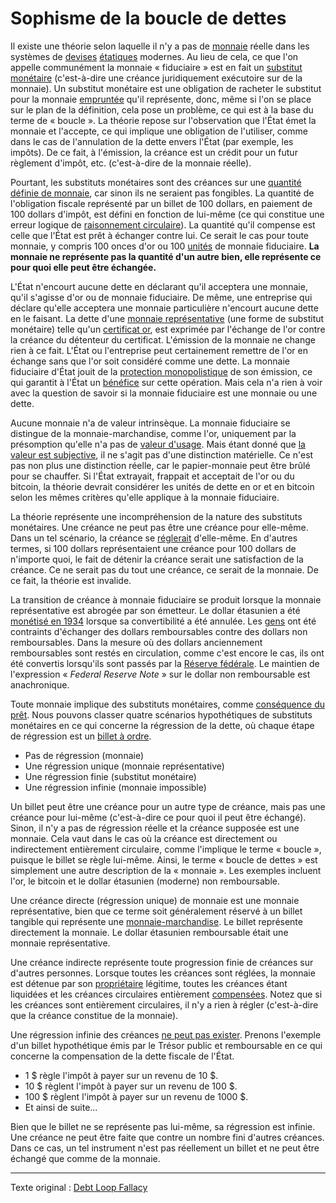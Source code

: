 Sophisme de la boucle de dettes
===============================

Il existe une théorie selon laquelle il n'y a pas de [monnaie](ch005-money-taxonomy.md) réelle dans les systèmes de [devises](https://fr.wikipedia.org/wiki/Devise_(monnaie)) [étatiques](ch101-glossary.md#état) modernes. Au lieu de cela, ce que l'on appelle communément la monnaie « fiduciaire » est en fait un [substitut monétaire](https://wiki.mises.org/wiki/Money_substitutes) (c'est-à-dire une créance juridiquement exécutoire sur de la monnaie). Un substitut monétaire est une obligation de racheter le substitut pour la monnaie [empruntée](ch101-glossary.md#emprunter) qu'il représente, donc, même si l'on se place sur le plan de la définition, cela pose un problème, ce qui est à la base du terme de « boucle ». La théorie repose sur l'observation que l'État émet la monnaie et l'accepte, ce qui implique une obligation de l'utiliser, comme dans le cas de l'annulation de la dette envers l'État (par exemple, les impôts). De ce fait, à l'émission, la créance est un crédit pour un futur règlement d'impôt, etc. (c'est-à-dire de la monnaie réelle).

Pourtant, les substituts monétaires sont des créances sur une [quantité définie de monnaie](https://wiki.mises.org/wiki/Money_substitutes#Nature), car sinon ils ne seraient pas fongibles. La quantité de l'obligation fiscale représenté par un billet de 100 dollars, en paiement de 100 dollars d'impôt, est défini en fonction de lui-même (ce qui constitue une erreur logique de [raisonnement circulaire](https://fr.wikipedia.org/wiki/Raisonnement_circulaire)). La quantité qu'il compense est celle que l'État est prêt à échanger contre lui. Ce serait le cas pour toute monnaie, y compris 100 onces d'or ou 100 [unités](ch101-glossary.md#unité) de monnaie fiduciaire. **La monnaie ne représente pas la quantité d'un autre bien, elle représente ce pour quoi elle peut être échangée.**

L'État n'encourt aucune dette en déclarant qu'il acceptera une monnaie, qu'il s'agisse d'or ou de monnaie fiduciaire. De même, une entreprise qui déclare qu'elle acceptera une monnaie particulière n'encourt aucune dette en le faisant. La dette d'une [monnaie représentative](https://en.wikipedia.org/wiki/Representative_money) (une forme de substitut monétaire) telle qu'un [certificat or](https://fr.wikipedia.org/wiki/Gold_certificate), est exprimée par l'échange de l'or contre la créance du détenteur du certificat. L'émission de la monnaie ne change rien à ce fait. L'État ou l'entreprise peut certainement remettre de l'or en échange sans que l'or soit considéré comme une dette. La monnaie fiduciaire d'État jouit de la [protection monopolistique](https://fr.wikipedia.org/wiki/Faux-monnayage) de son émission, ce qui garantit à l'État un [bénéfice](https://fr.wikipedia.org/wiki/Seigneuriage) sur cette opération. Mais cela n'a rien à voir avec la question de savoir si la monnaie fiduciaire est une monnaie ou une dette.

Aucune monnaie n'a de valeur intrinsèque. La monnaie fiduciaire se distingue de la monnaie-marchandise, comme l'or, uniquement par la présomption qu'elle n'a pas de [valeur d'usage](https://fr.wikipedia.org/wiki/Valeur_d%27usage). Mais étant donné que [la valeur est subjective](https://fr.wikipedia.org/wiki/Conception_subjective_de_la_valeur), il ne s'agit pas d'une distinction matérielle. Ce n'est pas non plus une distinction réelle, car le papier-monnaie peut être brûlé pour se chauffer. Si l'État extrayait, frappait et acceptait de l'or ou du bitcoin, la théorie devrait considérer les unités de dette en or et en bitcoin selon les mêmes critères qu'elle applique à la monnaie fiduciaire.

La théorie représente une incompréhension de la nature des substituts monétaires. Une créance ne peut pas être une créance pour elle-même. Dans un tel scénario, la créance se [réglerait](https://fr.wikipedia.org/wiki/%C3%89change,_compensation_et_r%C3%A8glement) d'elle-même. En d'autres termes, si 100 dollars représentaient une créance pour 100 dollars de n'importe quoi, le fait de détenir la créance serait une satisfaction de la créance. Ce ne serait pas du tout une créance, ce serait de la monnaie. De ce fait, la théorie est invalide.

La transition de créance à monnaie fiduciaire se produit lorsque la monnaie représentative est abrogée par son émetteur. Le dollar étasunien a été [monétisé en 1934](https://fr.wikipedia.org/wiki/Gold_Reserve_Act) lorsque sa convertibilité a été annulée. Les [gens](ch101-glossary.md#personne) ont été contraints d'échanger des dollars remboursables contre des dollars non remboursables. Dans la mesure où des dollars anciennement remboursables sont restés en circulation, comme c'est encore le cas, ils ont été convertis lorsqu'ils sont passés par la [Réserve fédérale](https://fr.wikipedia.org/wiki/R%C3%A9serve_f%C3%A9d%C3%A9rale_des_%C3%89tats-Unis). Le maintien de l'expression « *Federal Reserve Note* » sur le dollar non remboursable est anachronique.

Toute monnaie implique des substituts monétaires, comme [conséquence du prêt](ch046-credit-expansion-fallacy.md). Nous pouvons classer quatre scénarios hypothétiques de substituts monétaires en ce qui concerne la régression de la dette, où chaque étape de régression est un [billet à ordre](https://fr.wikipedia.org/wiki/Effet_de_commerce#Billet_%C3%A0_ordre).

* Pas de régression (monnaie)
* Une régression unique (monnaie représentative)
* Une régression finie (substitut monétaire)
* Une régression infinie (monnaie impossible)

Un billet peut être une créance pour un autre type de créance, mais pas une créance pour lui-même (c'est-à-dire ce pour quoi il peut être échangé). Sinon, il n'y a pas de régression réelle et la créance supposée est une monnaie. Cela vaut dans le cas où la créance est directement ou indirectement entièrement circulaire, comme l'implique le terme « boucle », puisque le billet se règle lui-même. Ainsi, le terme « boucle de dettes » est simplement une autre description de la « monnaie ». Les exemples incluent l'or, le bitcoin et le dollar étasunien (moderne) non remboursable.

Une créance directe (régression unique) de monnaie est une monnaie représentative, bien que ce terme soit généralement réservé à un billet tangible qui représente une [monnaie-marchandise](https://www.wikiberal.org/wiki/Monnaie-marchandise). Le billet représente directement la monnaie. Le dollar étasunien remboursable était une monnaie représentative.

Une créance indirecte représente toute progression finie de créances sur d'autres personnes. Lorsque toutes les créances sont réglées, la monnaie est détenue par son [propriétaire](ch101-glossary.md#propriétaire) légitime, toutes les créances étant liquidées et les créances circulaires entièrement [compensées](https://en.wikipedia.org/wiki/Set-off_(law)#Close_out_netting). Notez que si les créances sont entièrement circulaires, il n'y a rien à régler (c'est-à-dire que la créance constitue de la monnaie).

Une régression infinie des créances [ne peut pas exister](https://fr.wikipedia.org/wiki/Des_tortues_jusqu%27en_bas). Prenons l'exemple d'un billet hypothétique émis par le Trésor public et remboursable en ce qui concerne la compensation de la dette fiscale de l'État. 

* 1 $ règle l'impôt à payer sur un revenu de 10 $.
* 10 $ règlent l'impôt à payer sur un revenu de 100 $.
* 100 $ règlent l'impôt à payer sur un revenu de 1000 $.
* Et ainsi de suite...

Bien que le billet ne se représente pas lui-même, sa régression est infinie. Une créance ne peut être faite que contre un nombre fini d'autres créances. Dans ce cas, un tel instrument n'est pas réellement un billet et ne peut être échangé que comme de la monnaie.

---

Texte original : [Debt Loop Fallacy](https://github.com/libbitcoin/libbitcoin-system/wiki/Debt-Loop-Fallacy)